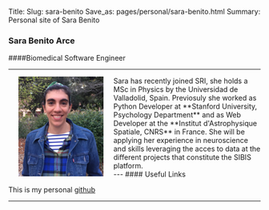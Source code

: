 Title: 
Slug: sara-benito
Save_as: pages/personal/sara-benito.html
Summary: Personal site of Sara Benito

### Sara Benito Arce

####Biomedical Software Engineer

---
<div>
    <img src='../../images/team/sara-personal.png' style="float:left" hspace='20'/>
	Sara has recently joined SRI, she holds a MSc in Physics by the Universidad de Valladolid, Spain.
    Previosuly she worked as Python Developer at **Stanford University, Psychology Department** and as
    Web Developer at the  **Institut d'Astrophysique Spatiale, CNRS** in France.
	She will be applying her experience in neuroscience and skills leveraging the acces to data at the different projects that constitute the SIBIS platform.

</div>
---
#### Useful Links

This is my personal [github](https://github.com/sbenito)

---

